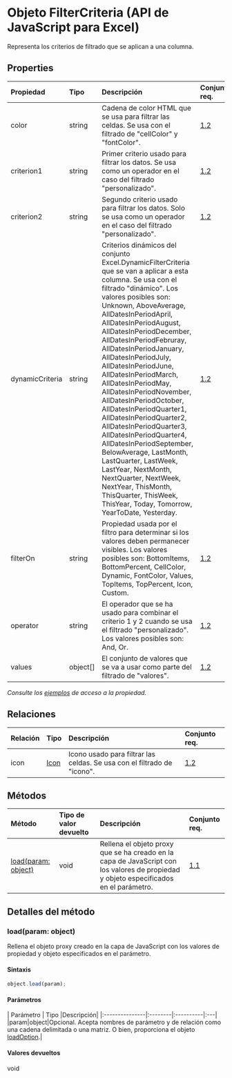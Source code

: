 # <a name="filtercriteria-object-javascript-api-for-excel"></a>Objeto FilterCriteria (API de JavaScript para Excel)

Representa los criterios de filtrado que se aplican a una columna.

## <a name="properties"></a>Properties

| Propiedad     | Tipo   |Descripción| Conjunto req.|
|:---------------|:--------|:----------|:----|
|color|string|Cadena de color HTML que se usa para filtrar las celdas. Se usa con el filtrado de "cellColor" y "fontColor".|[1.2](../requirement-sets/excel-api-requirement-sets.md)|
|criterion1|string|Primer criterio usado para filtrar los datos. Se usa como un operador en el caso del filtrado "personalizado".|[1.2](../requirement-sets/excel-api-requirement-sets.md)|
|criterion2|string|Segundo criterio usado para filtrar los datos. Solo se usa como un operador en el caso del filtrado "personalizado".|[1.2](../requirement-sets/excel-api-requirement-sets.md)|
|dynamicCriteria|string|Criterios dinámicos del conjunto Excel.DynamicFilterCriteria que se van a aplicar a esta columna. Se usa con el filtrado "dinámico". Los valores posibles son: Unknown, AboveAverage, AllDatesInPeriodApril, AllDatesInPeriodAugust, AllDatesInPeriodDecember, AllDatesInPeriodFebruray, AllDatesInPeriodJanuary, AllDatesInPeriodJuly, AllDatesInPeriodJune, AllDatesInPeriodMarch, AllDatesInPeriodMay, AllDatesInPeriodNovember, AllDatesInPeriodOctober, AllDatesInPeriodQuarter1, AllDatesInPeriodQuarter2, AllDatesInPeriodQuarter3, AllDatesInPeriodQuarter4, AllDatesInPeriodSeptember, BelowAverage, LastMonth, LastQuarter, LastWeek, LastYear, NextMonth, NextQuarter, NextWeek, NextYear, ThisMonth, ThisQuarter, ThisWeek, ThisYear, Today, Tomorrow, YearToDate, Yesterday.|[1.2](../requirement-sets/excel-api-requirement-sets.md)|
|filterOn|string|Propiedad usada por el filtro para determinar si los valores deben permanecer visibles. Los valores posibles son: BottomItems, BottomPercent, CellColor, Dynamic, FontColor, Values, TopItems, TopPercent, Icon, Custom.|[1.2](../requirement-sets/excel-api-requirement-sets.md)|
|operator|string|El operador que se ha usado para combinar el criterio 1 y 2 cuando se usa el filtrado "personalizado". Los valores posibles son: And, Or.|[1.2](../requirement-sets/excel-api-requirement-sets.md)|
|values|object[]|El conjunto de valores que se va a usar como parte del filtrado de "valores".|[1.2](../requirement-sets/excel-api-requirement-sets.md)|

_Consulte los [ejemplos](#property-access-examples) de acceso a la propiedad._

## <a name="relationships"></a>Relaciones
| Relación | Tipo   |Descripción| Conjunto req.|
|:---------------|:--------|:----------|:----|
|icon|[Icon](icon.md)|Icono usado para filtrar las celdas. Se usa con el filtrado de "icono".|[1.2](../requirement-sets/excel-api-requirement-sets.md)|

## <a name="methods"></a>Métodos

| Método           | Tipo de valor devuelto    |Descripción| Conjunto req.|
|:---------------|:--------|:----------|:----|
|[load(param: object)](#loadparam-object)|void|Rellena el objeto proxy que se ha creado en la capa de JavaScript con los valores de propiedad y objeto especificados en el parámetro.|[1.1](../requirement-sets/excel-api-requirement-sets.md)|

## <a name="method-details"></a>Detalles del método


### <a name="loadparam-object"></a>load(param: object)
Rellena el objeto proxy creado en la capa de JavaScript con los valores de propiedad y objeto especificados en el parámetro.

#### <a name="syntax"></a>Sintaxis
```js
object.load(param);
```

#### <a name="parameters"></a>Parámetros
| Parámetro    | Tipo   |Descripción|
|:---------------|:--------|:----------|:---|
|param|object|Opcional. Acepta nombres de parámetro y de relación como una cadena delimitada o una matriz. O bien, proporciona el objeto [loadOption](loadoption.md).|

#### <a name="returns"></a>Valores devueltos
void
